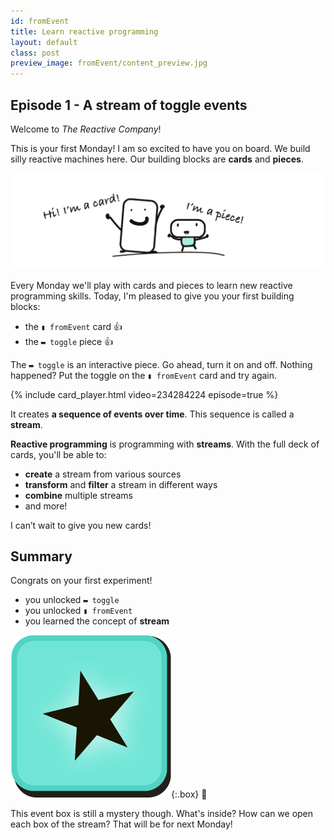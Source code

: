 ```yaml
---
id: fromEvent
title: Learn reactive programming
layout: default
class: post
preview_image: fromEvent/content_preview.jpg
---
```


## Episode 1 - A stream of toggle events

Welcome to _The Reactive Company_!

This is your first Monday! I am so excited to have you on board. We build silly reactive machines here. Our building blocks are **cards** and **pieces**.

![](img/fromEvent/card-piece.png)

Every Monday we'll play with cards and pieces to learn new reactive programming skills. Today, I'm pleased to give you your first building blocks:

* the `▮ fromEvent` card 👍
* the `▬ toggle` piece 👍

The `▬ toggle` is an interactive piece. Go ahead, turn it on and off. Nothing happened? Put the toggle on the `▮ fromEvent` card and try again.

{% include card_player.html video=234284224 episode=true %}

It creates **a sequence of events over time**. This sequence is called a **stream**.

**Reactive programming** is programming with **streams**. With the full deck of cards, you'll be able to:

- **create** a stream from various sources
- **transform** and **filter** a stream in different ways
- **combine** multiple streams
- and more!

I can’t wait to give you new cards!

## Summary

Congrats on your first experiment! 

* you unlocked `▬ toggle`
* you unlocked `▮ fromEvent`
* you learned the concept of **stream**

![](img/fromEvent/box.png){:.box}
🤔

This event box is still a mystery though. What's inside? How can we open each box of the stream? That will be for next Monday!